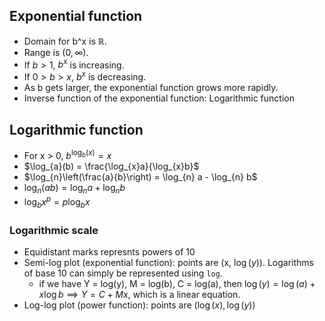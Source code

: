 ## Exponential function
- Domain for b^x is ℝ.
- Range is $(0, ∞)$.
- If $b > 1$, $b^x$ is increasing.
- If $0 > b > x$, $b^x$ is decreasing.
- As b gets larger, the exponential function grows more rapidly.
- Inverse function of the exponential function: Logarithmic function

## Logarithmic function
- For x > 0, $b^{\log_{b}(x)} = x$
- $\log_{a}(b) = \frac{\log_{x}a}{\log_{x}b}$
- $\log_{n}\left(\frac{a}{b}\right) = \log_{n} a - \log_{n} b$
- $\log_{n}(ab) = \log_{n}a + \log_{n}b$
- $\log_{b} x^p = p \log_{b} x$

### Logarithmic scale
- Equidistant marks represnts powers of 10
- Semi-log plot (exponential function): points are (x, $\log(y)$). Logarithms of base 10 can simply be represented using `log`.
	- if we have Y = log(y), M = log(b), C = log(a), then $\log(y) = \log(a) + x \log b \implies Y = C + Mx$, which is a linear equation.
- Log-log plot (power function): points are $(\log(x), \log(y))$
